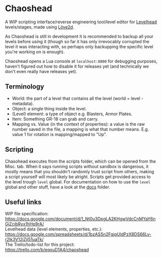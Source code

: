 # Chaoshead
A WIP scripting interface/reverse engineering tool/level editor for [Levelhead](lvlhd.co) levels/stages, made using [Löve2d](http://www.love2d.org).

As Chaoshead is still in development it is recommended to backup all your levels before using it
(though so far it has only irrevocably corrupted the level it was interacting with, so perhaps only backupping the specific level you're working on is enough).

Chaoshead opens a Lua console at `localhost:8000` for debugging purposes, haven't figured out how to disable it for releases yet
(and technically we don't even really have releases yet).


## Terminology
- World: the part of a level that contains all the level (world = level - metadata).
- Object: a single thing inside the level.
- (Level) element: a type of object e.g. Blasters, Armor Plates.
- Item: Something GR-18 can grab and carry.
- Mapping vs. Value (in the context of properties): a value is the raw number saved in the file, a mapping is what that number means.
  E.g. value 1 for rotation is mapping/mapped to "Up".

## Scripting
Chasohead executes from the scripts folder, which can be opened from the Misc. tab.
When it says running scripts without sandbox is dangerous, it mostly means that you shouldn't randomly trust script from others,
making a script yourself will most likely be alright.
Scripts get provided access to the level trough `level` global.
For documentation on how to use the `level` global and other stuff, have a look at the [docs](docs/) folder.

## Useful links
WIP file specification:<br>
https://docs.google.com/document/d/1_Nt0u3DpgLA2KHgwVdcCnMYaY6nGjZcjbRyx1hHp9rA/<br>
Levelhead data (level elements, properties, etc.):<br>
https://docs.google.com/spreadsheets/d/1bzASSn2FgjqUldPzX8DS66Lv-r2lk3V12jZjl51uaTk/<br>
The Trello/todo-list for this project:<br>
https://trello.com/b/eqxuD1A4/chaoshead
